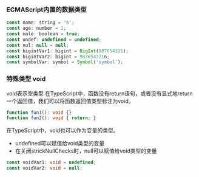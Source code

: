 ### ECMAScript内置的数据类型
```JavaScript
const name: string = 'a';
const age: number = 1;
const male: boolean = true;
const undef: undefined = undefined;
const nul: null = null;
const bigintVar1: bigint = BigInt(987654321);
const bigintVar2: bigint = 987654321n;
const symbolVar: symbol = Symbol('symbol');
```

### 特殊类型 void  
void表示空类型
在TypeScript中，函数没有return语句，或者没有显式地return一个返回值，我们可以将函数返回值类型标注为void。  
```TypeScript
function fun1(): void {}
function fun2(): void { return; }
```
在TypeScript中，void也可以作为变量的类型。  
* undefined可以赋值给void类型的变量
* 在关闭strickNullChecks时，null可以赋值给void类型的变量
```TypeScript
const voidVar1: void = undefined;
const voidVar2: void = null;
```
